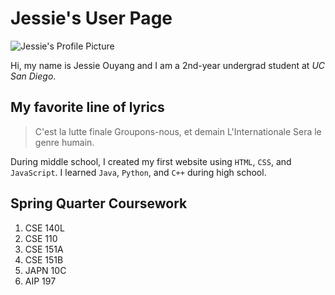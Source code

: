 # Jessie's User Page

![Jessie's Profile Picture](pictures/profile_pic)

Hi, my name is Jessie Ouyang and I am a 2nd-year undergrad student at *UC San Diego*.   

## My favorite line of lyrics
> C'est la lutte finale
Groupons-nous, et demain
L'Internationale
Sera le genre humain.


During middle school, I created my first website using `HTML`, `CSS`, and `JavaScript`. I learned `Java`, `Python`, and `C++` during high school.   

## Spring Quarter Coursework 
1. CSE 140L
2. CSE 110
3. CSE 151A
4. CSE 151B
5. JAPN 10C
6. AIP 197




